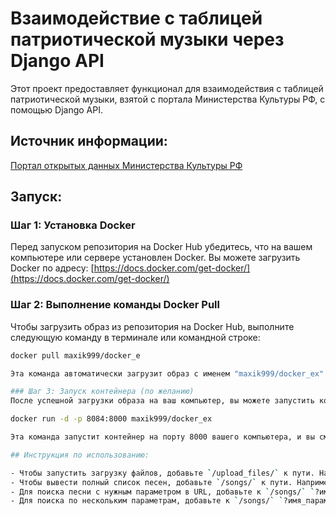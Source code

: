 # Взаимодействие с таблицей патриотической музыки через Django API

Этот проект предоставляет функционал для взаимодействия с таблицей патриотической музыки, взятой с портала Министерства Культуры РФ, с помощью Django API.

## Источник информации:

[Портал открытых данных Министерства Культуры РФ](https://opendata.mkrf.ru/opendata/7705851331-patriot_music)

## Запуск:

### Шаг 1: Установка Docker
Перед запуском репозитория на Docker Hub убедитесь, что на вашем компьютере или сервере установлен Docker. Вы можете загрузить Docker по адресу: [https://docs.docker.com/get-docker/](https://docs.docker.com/get-docker/)

### Шаг 2: Выполнение команды Docker Pull
Чтобы загрузить образ из репозитория на Docker Hub, выполните следующую команду в терминале или командной строке:
```bash
docker pull maxik999/docker_e

Эта команда автоматически загрузит образ с именем "maxik999/docker_ex" из репозитория Docker Hub на ваш локальный компьютер или сервер.

### Шаг 3: Запуск контейнера (по желанию)
После успешной загрузки образа на ваш компьютер, вы можете запустить контейнер на его основе с помощью команды `docker run`. Например:

docker run -d -p 8084:8000 maxik999/docker_ex

Эта команда запустит контейнер на порту 8000 вашего компьютера, и вы сможете получить доступ к приложению, которое работает внутри контейнера, в вашем веб-браузере по адресу [http://localhost:8084](http://localhost:8084).

## Инструкция по использованию:

- Чтобы запустить загрузку файлов, добавьте `/upload_files/` к пути. Например, [http://localhost:8000/upload_files/](http://localhost:8000/upload_files/)
- Чтобы вывести полный список песен, добавьте `/songs/` к пути. Например, [http://localhost:8000/songs/](http://localhost:8000/songs/)
- Для поиска песни с нужным параметром в URL, добавьте к `/songs/` `?имя_параметра=значение_параметра`. Например, [http://localhost:8000/songs/?composer=Александр](http://localhost:8000/songs/?composer=Александр)
- Для поиска по нескольким параметрам, добавьте к `/songs/` `?имя_параметра=значение_параметра&имя_параметра=значение_параметра`. Например, [http://localhost:8000/songs/?composer=Александр&name=Ширингуши](http://localhost:8000/songs/?composer=Александр&name=Ширингуши)
